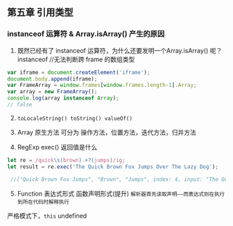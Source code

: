 ## 第五章 引用类型

### instanceof 运算符 & Array.isArray() 产生的原因
1. 既然已经有了 instanceof 运算符，为什么还要发明一个Array.isArray() 呢？
instanceof //无法判断跨 frame 的数组类型
```js
var iframe = document.createElement('iframe');
document.body.append(iframe);
var FrameArray = window.frames[window.frames.length-1].Array;
var array = new FrameArray();
console.log(array instanceof Array);
// false
```

2. `toLocaleString() toString() valueOf()`


3. Array 原生方法 可分为 操作方法，位置方法，迭代方法，归并方法

4. RegExp exec() 返回值是什么
```js
let re = /quick\s(brown).+?(jumps)/ig;
let result = re.exec('The Quick Brown Fox Jumps Over The Lazy Dog');

 //["Quick Brown Fox Jumps", "Brown", "Jumps", index: 4, input: "The Quick Brown Fox Jumps Over The Lazy Dog", groups: undefined]
```


5. Function 
表达式形式 函数声明形式(提升)
`解析器首先读取声明——而表达式则在执行到所在代码时解释执行`


严格模式下，`this` undefined
